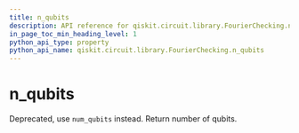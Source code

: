 ```yaml
---
title: n_qubits
description: API reference for qiskit.circuit.library.FourierChecking.n_qubits
in_page_toc_min_heading_level: 1
python_api_type: property
python_api_name: qiskit.circuit.library.FourierChecking.n_qubits
---
```


# n\_qubits

Deprecated, use `num_qubits` instead. Return number of qubits.

